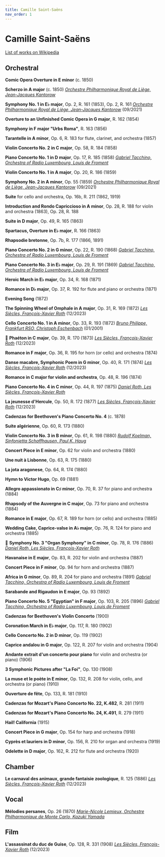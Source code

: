 ```yaml
---
title: Camille Saint-Saëns
nav_order: 1
---
```


# Camille Saint-Saëns

[List of works on Wikipedia](https://en.wikipedia.org/wiki/List_of_compositions_by_Camille_Saint-Saëns)

## Orchestral

**Comic Opera Overture in E minor** (c. 1850)

**Scherzo in A major** (c. 1850) [*Orchestre Philharmonique Royal de Liège, Jean-Jacques Kantorow*](https://tidal.com/browse/track/338562780?u) 

**Symphony No. 1 in E♭ major**, Op. 2, R. 161 (1853), Op. 2, R. 161 [*Orchestre Philharmonique Royal de Liège, Jean-Jacques Kantorow*](https://tidal.com/browse/track/338562784?u) (09/2021)

**Overture to an Unfinished Comic Opera in G major**, R. 162 (1854)

**Symphony in F major "Urbs Roma"**, R. 163 (1856)

**Tarantelle in A minor**, Op. 6, R. 183 for flute, clarinet, and orchestra (1857)

**Violin Concerto No. 2 in C major**, Op. 58, R. 184 (1858)

**Piano Concerto No. 1 in D major**, Op. 17, R. 185 (1858) [*Gabriel Tacchino, Orchestra of Radio Luxembourg, Louis de Froment*](http://www.tidal.com/track/33354102) 

**Violin Concerto No. 1 in A major**, Op. 20, R. 186 (1859)

**Symphony No. 2 in A minor**, Op. 55 (1859) [*Orchestre Philharmonique Royal de Liège, Jean-Jacques Kantorow*](https://tidal.com/browse/track/338562788?u) (09/2021)

**Suite** for cello and orchestra, Op. 16b, R. 211 (1862, 1919)

**Introduction and Rondo Capriccioso in A minor**, Op. 28, R. 188 for violin and orchestra (1863), Op. 28, R. 188

**Suite in D major**, Op. 49, R. 165 (1863)

**Spartacus, Overture in E♭ major**, R. 166 (1863)

**Rhapsodie bretonne**, Op. 7b, R. 177 (1866, 1891)

**Piano Concerto No. 2 in G minor**, Op. 22, R. 190 (1868) [*Gabriel Tacchino, Orchestra of Radio Luxembourg, Louis de Froment*](http://www.tidal.com/track/33354102) 

**Piano Concerto No. 3 in E♭ major**, Op. 29, R. 191 (1869) [*Gabriel Tacchino, Orchestra of Radio Luxembourg, Louis de Froment*](http://www.tidal.com/track/33354108) 

**Heroic March in E♭ major**, Op. 34, R. 168 (1871)

**Romance in D♭ major**, Op. 37, R. 192 for flute and piano or orchestra (1871)

**Evening Song** (1872)

**The Spinning Wheel of Omphale in A major**, Op. 31, R. 169 (1872) [*Les Siècles, François-Xavier Roth*](http://www.tidal.com/track/328375836) (12/2023)

**Cello Concerto No. 1 in A minor**, Op. 33, R. 193 (1872) [*Bruno Philippe, Frankfurt RSO, Christoph Eschenbach*](https://tidal.com/browse/track/327003708?u) (01/2001)

💎 **Phaéton in C major**, Op. 39, R. 170 (1873) [*Les Siècles, François-Xavier Roth*](http://www.tidal.com/track/328375834) (12/2023)

**Romance in F major**, Op. 36, R. 195 for horn (or cello) and orchestra (1874)

**Danse macabre, Symphonic Poem in G minor**, Op. 40, R. 171 (1874) [*Les Siècles, François-Xavier Roth*](http://www.tidal.com/track/328375837) (12/2023)

**Romance in C major for violin and orchestra**, Op. 48, R. 196 (1874)

**Piano Concerto No. 4 in C minor**, Op. 44, R. 197 (1875) [*Daniel Roth, Les Siècles, François-Xavier Roth*](http://www.tidal.com/track/205116164) 

**La jeunesse d'Hercule**, Op. 50, R. 172 (1877) [*Les Siècles, François-Xavier Roth*](http://www.tidal.com/track/328375835) (12/2023)

**Cadenzas for Beethoven's Piano Concerto No. 4** (c. 1878)

**Suite algérienne**, Op. 60, R. 173 (1880)

**Violin Concerto No. 3 in B minor**, Op. 61, R. 198 (1880) [*Rudolf Koelman, Sinfonietta Schaffhausen, Paul K. Haug*]()

**Concert Piece in E minor**, Op. 62 for violin and orchestra (1880)

**Une nuit à Lisbonne**, Op. 63, R. 175 (1880)

**La jota aragonese**, Op. 64, R. 174 (1880)

**Hymn to Victor Hugo**, Op. 69 (1881)

**Allegro appassionato in C♯ minor**, Op. 70, R. 37 for piano and orchestra (1884)

**Rhapsody of the Auvergne in C major**, Op. 73 for piano and orchestra (1884)

**Romance in E major**, Op. 67, R. 189 for horn (or cello) and orchestra (1885)

**Wedding Cake, Caprice-valse in A♭ major**, Op. 76, R. 124 for piano and orchestra (1885)

💎 **Symphony No. 3 "Organ Symphony" in C minor**, Op. 78, R. 176 (1886) [*Daniel Roth, Les Siècles, François-Xavier Roth*](http://www.tidal.com/track/205116160) 

**Havanaise in E major**, Op. 83, R. 202 for violin and orchestra (1887)

**Concert Piece in F minor**, Op. 94 for horn and orchestra (1887)

**Africa in G minor**, Op. 89, R. 204 for piano and orchestra (1891) [*Gabriel Tacchino, Orchestra of Radio Luxembourg, Louis de Froment*](https://tidal.com/browse/track/33354115?u) 

**Sarabande and Rigaudon in E major**, Op. 93 (1892)

**Piano Concerto No. 5 "Egyptian" in F major**, Op. 103, R. 205 (1896) [*Gabriel Tacchino, Orchestra of Radio Luxembourg, Louis de Froment*](https://tidal.com/browse/track/33354112?u) 

**Cadenzas for Beethoven's Violin Concerto** (1900)

**Coronation March in E♭ major**, Op. 117, R. 180 (1902)

**Cello Concerto No. 2 in D minor**, Op. 119 (1902)

**Caprice andalou in G major**, Op. 122, R. 207 for violin and orchestra (1904)

**Andante extrait d'un concerto pour piano** for violin and orchestra (or piano) (1906)

**3 Symphonic Pictures after "La Foi"**, Op. 130 (1908)

**La muse et le poète in E minor**, Op. 132, R. 208 for violin, cello, and orchestra (or piano) (1910)

**Ouverture de fête**, Op. 133, R. 181 (1910)

**Cadenzas for Mozart's Piano Concerto No. 22, K.482**, R. 281 (1911)

**Cadenzas for Mozart's Piano Concerto No. 24, K.491**, R. 279 (1911)

**Hail! California** (1915)

**Concert Piece in G major**, Op. 154 for harp and orchestra (1918)

**Cyprès et lauriers in D minor**, Op. 156, R. 210 for organ and orchestra (1919)

**Odelette in D major**, Op. 162, R. 212 for flute and orchestra (1920)

## Chamber

**Le carnaval des animaux, grande fantaisie zoologique**, R. 125 (1886) [*Les Siècles, François-Xavier Roth*](http://www.tidal.com/track/328375839) (12/2023) 

## Vocal

**Mélodies persanes**, Op. 26 (1870) [*Marie-Nicole Lemieux, Orchestre Philharmonique de Monte Carlo, Kazuki Yamada*](https://tidal.com/browse/track/312537540?u)

## Film

**L'assassinat du duc de Guise**, Op. 128, R. 331 (1908) [*Les Siècles, François-Xavier Roth*](http://www.tidal.com/track/328375853) (12/2023)